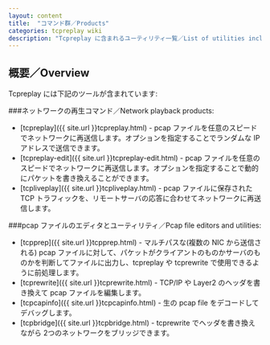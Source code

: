 ```yaml
---
layout: content
title:  "コマンド群／Products"
categories: tcpreplay wiki
description: "Tcpreplay に含まれるユーティリティ一覧／List of utilities included with Tcpreplay suite"
---
```


<h2 id="Products">概要／Overview</h2>
Tcpreplay には下記のツールが含まれています:

###ネットワークの再生コマンド／Network playback products:
* [tcpreplay]({{ site.url }}tcpreplay.html) - pcap ファイルを任意のスピードでネットワークに再送信します。オプションを指定することでランダムな IPアドレスで送信できます。
* [tcpreplay-edit]({{ site.url }}tcpreplay-edit.html) - pcap ファイルを任意のスピードでネットワークに再送信します。オプションを指定することで動的にパケットを書き換えることができます。
* [tcpliveplay]({{ site.url }}tcpliveplay.html) - pcap ファイルに保存された TCP トラフィックを、リモートサーバの応答に合わせてネットワークに再送信します。


###pcap ファイルのエディタとユーティリティ／Pcap file editors and utilities:
* [tcpprep]({{ site.url }}tcpprep.html) - マルチパスな(複数の NIC から送信される) pcap ファイルに対して、パケットがクライアントのものかサーバのものかを判断してファイルに出力し、tcpreplay や tcprewrite で使用できるように前処理します。
* [tcprewrite]({{ site.url }}tcprewrite.html) - TCP/IP や Layer2 のヘッダを書き換えて pcap ファイルを編集します。
* [tcpcapinfo]({{ site.url }}tcpcapinfo.html) - 生の pcap file をデコードしてデバッグします。
* [tcpbridge]({{ site.url }}tcpbridge.html) - tcprewrite でヘッダを書き換えながら 2つのネットワークをブリッジできます。
